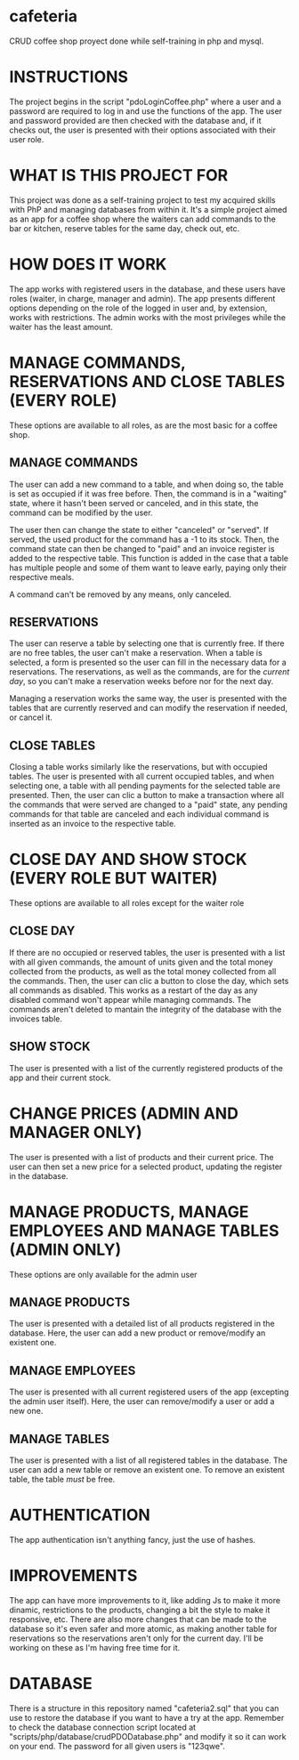 # cafeteria
CRUD coffee shop proyect done while self-training in php and mysql.

# INSTRUCTIONS
The project begins in the script "pdoLoginCoffee.php" where a user and a password are required to log in and use the functions of the app. The user and password provided are then checked with the  database and, if it checks out, the user is presented with their options associated with their user role.

# WHAT IS THIS PROJECT FOR
This project was done as a self-training project to test my acquired skills with PhP and managing databases from within it. It's a simple project aimed as an app for a coffee shop where the waiters can add commands to the bar or kitchen, reserve tables for the same day, check out, etc. 

# HOW DOES IT WORK
The app works with registered users in the database, and these users have roles (waiter, in charge, manager and admin). The app presents different options depending on the role of the logged in user and, by extension, works with restrictions. The admin works with the most privileges while the waiter has the least amount.

# MANAGE COMMANDS, RESERVATIONS AND CLOSE TABLES (EVERY ROLE)
These options are available to all roles, as are the most basic for a coffee shop. 

## MANAGE COMMANDS
The user can add a new command to a table, and when doing so, the table is set as occupied if it was free before. Then, the command is in a "waiting" state, where it hasn't been served or canceled, and in this state, the command can be modified by the user. 

The user then can change the state to either "canceled" or "served". If served, the used product for the command has a -1 to its stock. Then, the command state can then be changed to "paid" and an invoice register is added to the respective table. This function is added in the case that a table has multiple people and some of them want to leave early, paying only their respective meals.

A command can't be removed by any means, only canceled.
## RESERVATIONS
The user can reserve a table by selecting one that is currently free. If there are no free tables, the user can't make a reservation. When a table is selected, a form is presented so the user can fill in the necessary data for a reservations. The reservations, as well as the commands, are for the *current day*, so you can't make a reservation weeks before nor for the next day.

Managing a reservation works the same way, the user is presented with the tables that are currently reserved and can modify the reservation if needed, or cancel it.
## CLOSE TABLES
Closing a table works similarly like the reservations, but with occupied tables. The user is presented with all current occupied tables, and when selecting one, a table with all pending payments for the selected table are presented. Then, the user can clic a button to make a transaction where all the commands that were served are changed to a "paid" state, any pending commands for that table are canceled and each individual command is inserted as an invoice to the respective table.

# CLOSE DAY AND SHOW STOCK (EVERY ROLE BUT WAITER)
These options are available to all roles except for the waiter role

## CLOSE DAY
If there are no occupied or reserved tables, the user is presented with a list with all given commands, the amount of units given and the total money collected from the products, as well as the total money collected from all the commands. Then, the user can clic a button to close the day, which sets all commands as disabled. This works as a restart of the day as any disabled command won't appear while managing commands. The commands aren't deleted to mantain the integrity of the database with the invoices table.
## SHOW STOCK
The user is presented with a list of the currently registered products of the app and their current stock.

# CHANGE PRICES (ADMIN AND MANAGER ONLY)
The user is presented with a list of products and their current price. The user can then set a new price for a selected product, updating the register in the database.

# MANAGE PRODUCTS, MANAGE EMPLOYEES AND MANAGE TABLES (ADMIN ONLY)
These options are only available for the admin user

## MANAGE PRODUCTS
The user is presented with a detailed list of all products registered in the database. Here, the user can add a new product or remove/modify an existent one.
## MANAGE EMPLOYEES
The user is presented with all current registered users of the app (excepting the admin user itself). Here, the user can remove/modify a user or add a new one.
## MANAGE TABLES
The user is presented with a list of all registered tables in the database. The user can add a new table or remove an existent one. To remove an existent table, the table *must* be free.

# AUTHENTICATION
The app authentication isn't anything fancy, just the use of hashes.

# IMPROVEMENTS
The app can have more improvements to it, like adding Js to make it more dinamic, restrictions to the products, changing a bit the style to make it responsive, etc. There are also more changes that can be made to the database so it's even safer and more atomic, as making another table for reservations so the reservations aren't only for the current day. I'll be working on these as I'm having free time for it.
# DATABASE
There is a structure in this repository named "cafeteria2.sql" that you can use to restore the database if you want to have a try at the app. Remember to check the database connection script located at "scripts/php/database/crudPDODatabase.php" and modify it so it can work on your end. The password for all given users is "123qwe".
